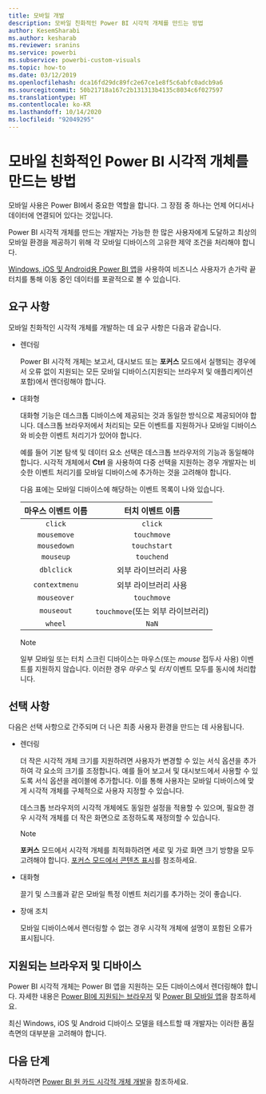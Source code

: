 ```yaml
---
title: 모바일 개발
description: 모바일 친화적인 Power BI 시각적 개체를 만드는 방법
author: KesemSharabi
ms.author: kesharab
ms.reviewer: sranins
ms.service: powerbi
ms.subservice: powerbi-custom-visuals
ms.topic: how-to
ms.date: 03/12/2019
ms.openlocfilehash: dca16fd29dc89fc2e67ce1e8f5c6abfc0adcb9a6
ms.sourcegitcommit: 50b21718a167c2b131313b4135c8034c6f027597
ms.translationtype: HT
ms.contentlocale: ko-KR
ms.lasthandoff: 10/14/2020
ms.locfileid: "92049295"
---
```

# <a name="how-to-create-mobile-friendly-power-bi-visuals"></a>모바일 친화적인 Power BI 시각적 개체를 만드는 방법
모바일 사용은 Power BI에서 중요한 역할을 합니다. 그 장점 중 하나는 언제 어디서나 데이터에 연결되어 있다는 것입니다.

Power BI 시각적 개체를 만드는 개발자는 가능한 한 많은 사용자에게 도달하고 최상의 모바일 환경을 제공하기 위해 각 모바일 디바이스의 고유한 제약 조건을 처리해야 합니다.

[Windows, iOS 및 Android용 Power BI 앱](../../consumer/mobile/mobile-apps-for-mobile-devices.md)을 사용하여 비즈니스 사용자가 손가락 끝 터치를 통해 이동 중인 데이터를 포괄적으로 볼 수 있습니다.

## <a name="requirements"></a>요구 사항

모바일 친화적인 시각적 개체를 개발하는 데 요구 사항은 다음과 같습니다.

- 렌더링

  Power BI 시각적 개체는 보고서, 대시보드 또는 **포커스** 모드에서 실행되는 경우에서 오류 없이 지원되는 모든 모바일 디바이스(지원되는 브라우저 및 애플리케이션 포함)에서 렌더링해야 합니다. 

- 대화형

  대화형 기능은 데스크톱 디바이스에 제공되는 것과 동일한 방식으로 제공되어야 합니다. 데스크톱 브라우저에서 처리되는 모든 이벤트를 지원하거나 모바일 디바이스와 비슷한 이벤트 처리기가 있어야 합니다.
  
  예를 들어 기본 탐색 및 데이터 요소 선택은 데스크톱 브라우저의 기능과 동일해야 합니다. 시각적 개체에서 **Ctrl** 을 사용하여 다중 선택을 지원하는 경우 개발자는 비슷한 이벤트 처리기를 모바일 디바이스에 추가하는 것을 고려해야 합니다.

  다음 표에는 모바일 디바이스에 해당하는 이벤트 목록이 나와 있습니다.

  | 마우스 이벤트 이름 | 터치 이벤트 이름 |
  |:----------------:|:----------------:|
  | `click` | `click` |
  | `mousemove` | `touchmove` |
  | `mousedown` | `touchstart` |
  | `mouseup` | `touchend` |
  | `dblclick` | 외부 라이브러리 사용 |
  | `contextmenu` | 외부 라이브러리 사용 |
  | `mouseover` | `touchmove` |
  | `mouseout` | `touchmove`(또는 외부 라이브러리) |
  | `wheel` | `NaN` |

  > [!NOTE]
  > 일부 모바일 또는 터치 스크린 디바이스는 마우스(또는 *mouse* 접두사 사용) 이벤트를 지원하지 않습니다. 이러한 경우 *마우스* 및 *터치* 이벤트 모두를 동시에 처리합니다.

## <a name="optional"></a>선택 사항
다음은 선택 사항으로 간주되며 더 나은 최종 사용자 환경을 만드는 데 사용됩니다.

- 렌더링

  더 작은 시각적 개체 크기를 지원하려면 사용자가 변경할 수 있는 서식 옵션을 추가하여 각 요소의 크기를 조정합니다. 예를 들어 보고서 및 대시보드에서 사용할 수 있도록 서식 옵션을 레이블에 추가합니다. 이를 통해 사용자는 모바일 디바이스에 맞게 시각적 개체를 구체적으로 사용자 지정할 수 있습니다.
  
  데스크톱 브라우저의 시각적 개체에도 동일한 설정을 적용할 수 있으며, 필요한 경우 시각적 개체를 더 작은 화면으로 조정하도록 재정의할 수 있습니다.

  > [!NOTE]
  > **포커스** 모드에서 시각적 개체를 최적화하려면 세로 및 가로 화면 크기 방향을 모두 고려해야 합니다. [포커스 모드에서 콘텐츠 표시](../../consumer/end-user-focus.md)를 참조하세요.

- 대화형

  끌기 및 스크롤과 같은 모바일 특정 이벤트 처리기를 추가하는 것이 좋습니다.

- 장애 조치 

  모바일 디바이스에서 렌더링할 수 없는 경우 시각적 개체에 설명이 포함된 오류가 표시됩니다.

## <a name="supported-browsers-and-devices"></a>지원되는 브라우저 및 디바이스
Power BI 시각적 개체는 Power BI 앱을 지원하는 모든 디바이스에서 렌더링해야 합니다. 자세한 내용은 [Power BI에 지원되는 브라우저](../../fundamentals/power-bi-browsers.md) 및 [Power BI 모바일 앱](../../consumer/mobile/mobile-apps-for-mobile-devices.md)을 참조하세요.

최신 Windows, iOS 및 Android 디바이스 모델을 테스트할 때 개발자는 이러한 품질 측면의 대부분을 고려해야 합니다.

## <a name="next-steps"></a>다음 단계
시작하려면 [Power BI 원 카드 시각적 개체 개발](./develop-circle-card.md)을 참조하세요.